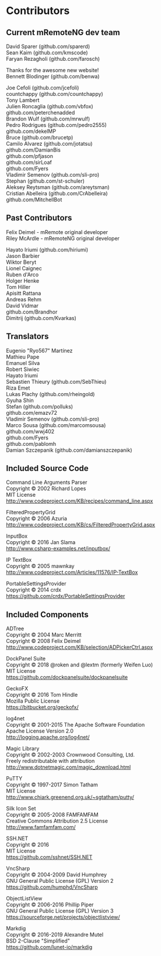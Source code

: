 # Contributors
## Current mRemoteNG dev team
David Sparer (github.com/sparerd)  
Sean Kaim (github.com/kmscode)  
Faryan Rezagholi (github.com/farosch)  

Thanks for the awesome new website!  
Bennett Blodinger (github.com/benwa)

Joe Cefoli (github.com/jcefoli)  
countchappy (github.com/countchappy)  
Tony Lambert  
Julien Roncaglia (github.com/vbfox)  
github.com/peterchenadded  
Brandon Wulf (github.com/mrwulf)  
Pedro Rodrigues (github.com/pedro2555)  
github.com/dekelMP  
Bruce (github.com/brucetp)  
Camilo Alvarez (github.com/jotatsu)  
github.com/DamianBis  
github.com/pfjason  
github.com/sirLoaf  
github.com/Fyers  
Vladimir Semenov (github.com/sli-pro)  
Stephan (github.com/st-schuler)  
Aleksey Reytsman (github.com/areytsman)  
Cristian Abelleira (github.com/CrAbelleira)  
github.com/MitchellBot  

## Past Contributors
Felix Deimel - mRemote original developer  
Riley McArdle - mRemoteNG original developer  

Hayato Iriumi (github.com/hiriumi)  
Jason Barbier  
Wiktor Beryt  
Lionel Caignec  
Ruben d'Arco  
Holger Henke  
Tom Hiller  
Apisitt Rattana  
Andreas Rehm  
David Vidmar  
github.com/Brandhor  
Dimitrij (github.com/Kvarkas)  

## Translators
Eugenio "Ryo567" Martínez  
Mathieu Pape  
Emanuel Silva  
Robert Siwiec  
Hayato Iriumi  
Sebastien Thieury (github.com/SebThieu)  
Riza Emet  
Lukas Plachy (github.com/rheingold)  
Gyuha Shin  
Stefan (github.com/polluks)  
github.com/emazv72  
Vladimir Semenov (github.com/sli-pro)  
Marco Sousa (github.com/marcomsousa)  
github.com/wwj402  
github.com/Fyers  
github.com/pablomh  
Damian Szczepanik (github.com/damianszczepanik)

## Included Source Code
Command Line Arguments Parser  
Copyright © 2002 Richard Lopes  
MIT License  
http://www.codeproject.com/KB/recipes/command_line.aspx

FilteredPropertyGrid  
Copyright © 2006 Azuria  
http://www.codeproject.com/KB/cs/FilteredPropertyGrid.aspx

InputBox  
Copyright © 2016 Jan Slama  
http://www.csharp-examples.net/inputbox/

IP TextBox  
Copyright © 2005 mawnkay  
http://www.codeproject.com/Articles/11576/IP-TextBox

PortableSettingsProvider   	
Copyright © 2014 crdx  
https://github.com/crdx/PortableSettingsProvider


## Included Components
ADTree  
Copyright © 2004 Marc Merritt  
Copyright © 2008 Felix Deimel  
http://www.codeproject.com/KB/selection/ADPickerCtrl.aspx

DockPanel Suite  
Copyright © 2018 @roken and @lextm (formerly Weifen Luo)  
MIT License  
https://github.com/dockpanelsuite/dockpanelsuite

GeckoFX   
Copyright © 2016 Tom Hindle  
Mozilla Public License  
https://bitbucket.org/geckofx/

log4net  
Copyright © 2001-2015 The Apache Software Foundation  
Apache License Version 2.0  
http://logging.apache.org/log4net/

Magic Library  
Copyright © 2002-2003 Crownwood Consulting, Ltd.  
Freely redistributable with attribution  
http://www.dotnetmagic.com/magic_download.html

PuTTY  
Copyright © 1997-2017 Simon Tatham  
MIT License  
http://www.chiark.greenend.org.uk/~sgtatham/putty/

Silk Icon Set  
Copyright © 2005-2008 FAMFAMFAM  
Creative Commons Attribution 2.5 License  
http://www.famfamfam.com/

SSH.NET  
Copyright © 2016  
MIT License  
https://github.com/sshnet/SSH.NET

VncSharp  
Copyright © 2004-2009 David Humphrey  
GNU General Public License (GPL) Version 2  
https://github.com/humphd/VncSharp

ObjectListView  
Copyright © 2006-2016 Phillip Piper  
GNU General Public License (GPL) Version 3  
https://sourceforge.net/projects/objectlistview/

Markdig  
Copyright © 2016-2019 Alexandre Mutel  
BSD 2-Clause "Simplified"  
https://github.com/lunet-io/markdig
